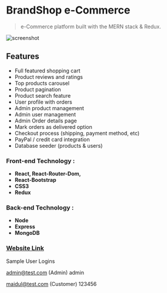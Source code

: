 # BrandShop e-Commerce

> e-Commerce platform built with the MERN stack & Redux.



![screenshot]((brandShopHome.png))

## Features

- Full featured shopping cart
- Product reviews and ratings
- Top products carousel
- Product pagination
- Product search feature
- User profile with orders
- Admin product management
- Admin user management
- Admin Order details page
- Mark orders as delivered option
- Checkout process (shipping, payment method, etc)
- PayPal / credit card integration
- Database seeder (products & users)



### Front-end Technology : 
- **React, React-Router-Dom,**
- **React-Bootstrap**
- **CSS3**
- **Redux**

### Back-end Technology : 
- **Node**
- **Express**
- **MongoDB**

###  [Website Link](https://brandshopapp.herokuapp.com/)


Sample User Logins

admin@test.com (Admin)
admin

maidul@test.com (Customer)
123456
